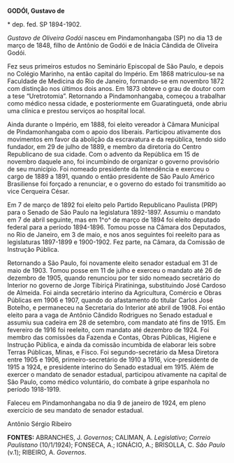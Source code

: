 **GODÓI, Gustavo de**

\* dep. fed. SP 1894-1902.

*Gustavo de Oliveira Godói* nasceu em Pindamonhangaba (SP) no dia 13 de
março de 1848, filho de Antônio de Godói e de Inácia Cândida de Oliveira
Godói.

Fez seus primeiros estudos no Seminário Episcopal de São Paulo, e depois
no Colégio Marinho, na então capital do Império. Em 1868 matriculou-se
na Faculdade de Medicina do Rio de Janeiro, formando-se em novembro 1872
com distinção nos últimos dois anos. Em 1873 obteve o grau de doutor com
a tese “Uretrotomia”. Retornando a Pindamonhangaba, começou a trabalhar
como médico nessa cidade, e posteriormente em Guaratinguetá, onde abriu
uma clínica e prestou serviços ao hospital local.

Ainda durante o Império, em 1888, foi eleito vereador à Câmara Municipal
de Pindamonhangaba com o apoio dos liberais. Participou ativamente dos
movimentos em favor da abolição da escravatura e da república, tendo
sido fundador, em 29 de julho de 1889, e membro da diretoria do Centro
Republicano de sua cidade. Com o advento da República em 15 de novembro
daquele ano, foi incumbindo de organizar o governo provisório de seu
município. Foi nomeado presidente da Intendência e exerceu o cargo de
1889 a 1891, quando o então presidente de São Paulo Américo Brasiliense
foi forçado a renunciar, e o governo do estado foi transmitido ao vice
Cerqueira César.

Em 7 de março de 1892 foi eleito pelo Partido Republicano Paulista (PRP)
para o Senado de São Paulo na legislatura 1892-1897. Assumiu o mandato
em 7 de abril seguinte, mas em 1^o^ de março de 1894 foi eleito deputado
federal para a período 1894-1896. Tomou posse na Câmara dos Deputados,
no Rio de Janeiro, em 3 de maio, e nos anos seguintes foi reeleito para
as legislaturas 1897-1899 e 1900-1902. Fez parte, na Câmara, da Comissão
de Instrução Pública.

Retornando a São Paulo, foi novamente eleito senador estadual em 31 de
maio de 1903. Tomou posse em 11 de julho e exerceu o mandato até 26 de
dezembro de 1905, quando renunciou por ter sido nomeado secretário do
Interior no governo de Jorge Tibiriçá Piratininga, substituindo José
Cardoso de Almeida. Foi ainda secretário interino da Agricultura,
Comércio e Obras Públicas em 1906 e 1907, quando do afastamento do
titular Carlos José Botelho, e permaneceu na Secretaria do Interior até
abril de 1908. Foi então eleito para a vaga de Antônio Cândido Rodrigues
no Senado estadual e assumiu sua cadeira em 28 de setembro, com mandato
até fins de 1915. Em fevereiro de 1916 foi reeleito, com mandato até
dezembro de 1924. Foi membro das comissões da Fazenda e Contas, Obras
Públicas, Higiene e Instrução Pública, e ainda da comissão incumbida de
elaborar leis sobre Terras Públicas, Minas, e Fisco. Foi
segundo-secretário da Mesa Diretora entre 1905 e 1906,
primeiro-secretário de 1910 a 1916, vice-presidente de 1915 a 1924, e
presidente interino do Senado estadual em 1915. Além de exercer o
mandato de senador estadual, participou ativamente na capital de São
Paulo, como médico voluntário, do combate à gripe espanhola no período
1918-1919.

Faleceu em Pindamonhangaba no dia 9 de janeiro de 1924, em pleno
exercício de seu mandato de senador estadual.

Antônio Sérgio Ribeiro

**FONTES:** ABRANCHES, J. *Governos*; CALIMAN, A. *Legislativo*;
*Correio Paulistano* (10/1/1924); FONSECA, A.; IGNÁCIO, A.; BRISOLLA, C.
*São Paulo* (v.1); RIBEIRO, A. *Governos*.
